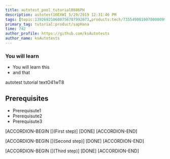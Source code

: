```yaml
---
title: autotest_pool_tutorial0886PH
description: autotest16EXWI_5/29/2019 12:31:46 PM
tags: [topic:139269250608756787992873,products:tech/73554900100700000996,tutorial:experience/advanced]
primary_tag: tutorial:product/sapHana
time: 742
author_profile: https://github.com/ksAutotests
author_name: ksAutotests
---
```

### You will learn
- You will learn this
- and that

autotest tutorial textO41wT8

## Prerequisites
- Prerequisute1
- Prerequisute2
- Prerequisute3

[ACCORDION-BEGIN [](First step)]
[DONE]
[ACCORDION-END]

[ACCORDION-BEGIN [](Second step)]
[DONE]
[ACCORDION-END]

[ACCORDION-BEGIN [](Third step)]
[DONE]
[ACCORDION-END]

